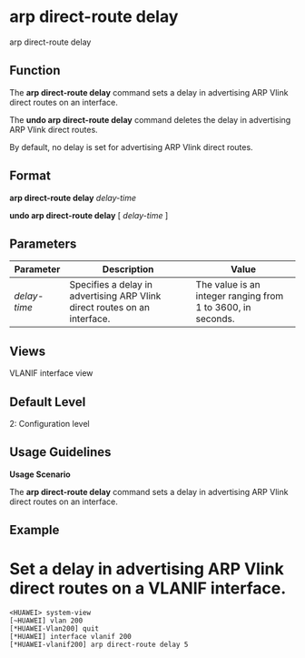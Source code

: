 arp direct-route delay
======================

arp direct-route delay

Function
--------



The **arp direct-route delay** command sets a delay in advertising ARP Vlink direct routes on an interface.

The **undo arp direct-route delay** command deletes the delay in advertising ARP Vlink direct routes.



By default, no delay is set for advertising ARP Vlink direct routes.


Format
------

**arp direct-route delay** *delay-time*

**undo arp direct-route delay** [ *delay-time* ]


Parameters
----------

| Parameter | Description | Value |
| --- | --- | --- |
| *delay-time* | Specifies a delay in advertising ARP Vlink direct routes on an interface. | The value is an integer ranging from 1 to 3600, in seconds. |



Views
-----

VLANIF interface view


Default Level
-------------

2: Configuration level


Usage Guidelines
----------------

**Usage Scenario**



The **arp direct-route delay** command sets a delay in advertising ARP Vlink direct routes on an interface.




Example
-------

# Set a delay in advertising ARP Vlink direct routes on a VLANIF interface.
```
<HUAWEI> system-view
[~HUAWEI] vlan 200
[*HUAWEI-Vlan200] quit
[*HUAWEI] interface vlanif 200
[*HUAWEI-vlanif200] arp direct-route delay 5

```